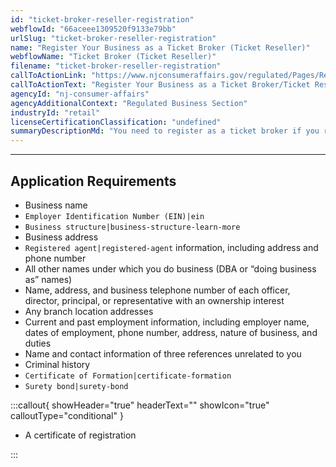 ```yaml
---
id: "ticket-broker-reseller-registration"
webflowId: "66aceee1309520f9133e79bb"
urlSlug: "ticket-broker-reseller-registration"
name: "Register Your Business as a Ticket Broker (Ticket Reseller)"
webflowName: "Ticket Broker (Ticket Reseller)"
filename: "ticket-broker-reseller-registration"
callToActionLink: "https://www.njconsumeraffairs.gov/regulated/Pages/Regulated-Business-Online-Registration.aspx"
callToActionText: "Register Your Business as a Ticket Broker/Ticket Reseller"
agencyId: "nj-consumer-affairs"
agencyAdditionalContext: "Regulated Business Section"
industryId: "retail"
licenseCertificationClassification: "undefined"
summaryDescriptionMd: "You need to register as a ticket broker if you resell admission tickets to places of entertainment and charge a premium, in addition to the price plus the taxes printed on the tickets."
---
```


---

## Application Requirements

- Business name
- `Employer Identification Number (EIN)|ein`
- `Business structure|business-structure-learn-more`
- Business address
- `Registered agent|registered-agent` information, including address and phone number
- All other names under which you do business (DBA or “doing business as” names)
- Name, address, and business telephone number of each officer, director, principal, or representative with an ownership interest
- Any branch location addresses
- Current and past employment information, including employer name, dates of employment, phone number, address, nature of business, and duties
- Name and contact information of three references unrelated to you
- Criminal history
- `Certificate of Formation|certificate-formation`
- `Surety bond|surety-bond`

:::callout{ showHeader="true" headerText="" showIcon="true" calloutType="conditional" }

- A certificate of registration

:::
